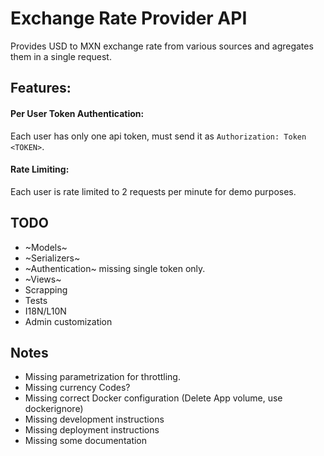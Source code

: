# Exchange Rate Provider API

Provides USD to MXN exchange rate from various sources and agregates them in a single request.


## Features:

#### Per User Token Authentication:

Each user has only one api token, must send it as ```Authorization: Token <TOKEN>```.


#### Rate Limiting:

Each user is rate limited to 2 requests per minute for demo purposes.

	

## TODO

- ~Models~
- ~Serializers~
- ~Authentication~ missing single token only.
- ~Views~
- Scrapping
- Tests
- I18N/L10N
- Admin customization

## Notes

- Missing parametrization for throttling.
- Missing currency Codes?
- Missing correct Docker configuration (Delete App volume, use dockerignore)
- Missing development instructions
- Missing deployment instructions
- Missing some documentation
